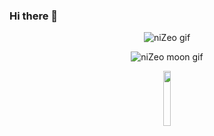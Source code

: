 ### Hi there 👋

<div align="center">
  
![niZeo gif](https://user-images.githubusercontent.com/73097560/115834477-dbab4500-a447-11eb-908a-139a6edaec5c.gif)

![niZeo moon gif](https://github.com/kalehege/kalehege/blob/main/222116638-e3cc24dd-28db-483c-8ce6-e8b9941f0734.gif)

</div>

<div align="center">
<img src="https://komarev.com/ghpvc/?username=kalehege&style=flat-square&color=yellow" alt="" width="15%" height="15%"/>
</div>
